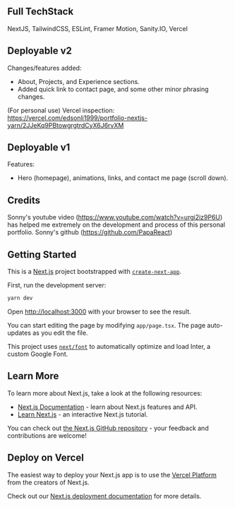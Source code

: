 ## Full TechStack
NextJS, TailwindCSS, ESLint, Framer Motion, Sanity.IO, Vercel

## Deployable v2
Changes/features added:
- About, Projects, and Experience sections.  
- Added quick link to contact page, and some other minor phrasing changes.  
  
(For personal use) Vercel inspection: https://vercel.com/edsonli1999/portfolio-nextjs-yarn/2JJeKq9PBtowgrgtrdCyX6J6rvXM

## Deployable v1
Features: 
- Hero (homepage), animations, links, and contact me page (scroll down).  

## Credits
Sonny's youtube video (https://www.youtube.com/watch?v=urgi2iz9P6U) has helped me extremely on the development and process of this personal portfolio. Sonny's github (https://github.com/PapaReact)

## Getting Started
This is a [Next.js](https://nextjs.org/) project bootstrapped with [`create-next-app`](https://github.com/vercel/next.js/tree/canary/packages/create-next-app).

First, run the development server:

```bash
yarn dev
```

Open [http://localhost:3000](http://localhost:3000) with your browser to see the result.

You can start editing the page by modifying `app/page.tsx`. The page auto-updates as you edit the file.

This project uses [`next/font`](https://nextjs.org/docs/basic-features/font-optimization) to automatically optimize and load Inter, a custom Google Font.

## Learn More

To learn more about Next.js, take a look at the following resources:

- [Next.js Documentation](https://nextjs.org/docs) - learn about Next.js features and API.
- [Learn Next.js](https://nextjs.org/learn) - an interactive Next.js tutorial.

You can check out [the Next.js GitHub repository](https://github.com/vercel/next.js/) - your feedback and contributions are welcome!

## Deploy on Vercel

The easiest way to deploy your Next.js app is to use the [Vercel Platform](https://vercel.com/new?utm_medium=default-template&filter=next.js&utm_source=create-next-app&utm_campaign=create-next-app-readme) from the creators of Next.js.

Check out our [Next.js deployment documentation](https://nextjs.org/docs/deployment) for more details.
